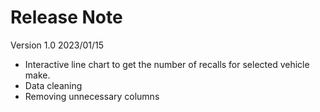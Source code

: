 # Release Note

Version 1.0
2023/01/15
* Interactive line chart to get the number of recalls for selected vehicle make.
* Data cleaning 
* Removing unnecessary columns 


    